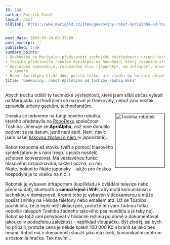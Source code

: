 ```yaml
---
ID: 188
author: Patrick Zandl
layout: post
oldlink: 'https://www.marigold.cz/item/geekoviny-robot-aprialpha-od-toshiby-s-wifi

  '
post_date: 2003-03-24 08:37:00
post_excerpt: ''
published: true
summary_points:
- Geekoviny na Marigoldu představují technické výstřednosti určené technofandům.
- Toshiba představila robotka ApriAlpha na RoboDexu, který rozpozná stovku tváří.
- ApriAlpha komunikuje, rozpoznává hlas (japonsky), má infraport, bluetooth, WiFi
  a kameru.
- Robot ApriAlpha hlídá dům, posílá fotky, ale zloděj by ho spíš ukradl kvůli ceně.
title: 'Geekoviny: robot ApriAlpha od Toshiby s&nbsp;WiFi'
---
```


<p>
Abych trochu odlišil ty technické výsřednosti, které jsem slíbil občas vylepit na Marigolda, rozhodl jsem se nazývat je Geekoviny, neboť jsou beztak zpravidla určeny geekům, technofandům. </p>

<p>
<IMG height=171 alt="Toshiba robůtek" src="/wp-content/uploads/toshibarobot.jpg" width=155 align=right border=1>Dneska se mrkneme na fungl nového robotka, kterého představila na <A href="http://www.robodex.org/" target=_blank>RoboDexu</A> společnost Toshiba. Jmenuje se <STRONG>ApriAlpha</STRONG>, což mne donutilo podívat se na datum, jestli není apríl. Není, navíc jsem našel <A href="http://www.toshiba.co.jp/about/press/2003_03/pr_j2001.htm" target=_blank>tiskovou zprávu o něm </A>(v japonštině).</p>

<p>
Robot rozpozná až stovku tváří a pomocí hlasového syntetizátoru je s nimi (resp. s jejich nositeli) schopen konverzovat. Má vestavěnou funkci hlasového rozpoznávání, takže i pozná, co mu říkáte, pokud to říkáte japonsky - takže pro českou hospodyni je to vcelku na nic :)</p>

<p>
Robotek je vybaven infraportem (kupříkladu k ovládání televize nebo přenosu dat), bluetooth a <STRONG>samozřejmě i WiFi</STRONG>, aby mohl komunikovat s technikou v domácnosti. Kromě toho je vybaven videokamerou a může posílat snímky na i-Mode telefony nebo emailem atd. Už se Toshiba pochlubila, že je lepší než hlídací pes, protože ten vám žádnou fotku nepošle (alespoň Toshiba žádného takového psa neviděla a já taky ne). Robot se totiž umí pohybovat v hlídacím režimu po domě a dokumentovat jakoukoliv podezřelou záležitost - například vloupačku. Být zloděj, asi bych ho přibalil, protože cena je někde kolem 100 000 Kč a bránit se jako pes neumí. Robot má v domácnosti sloužit jako mazlíček, komunikační centrum a roztomilá hračka. Tak nevím...</p>

<p>
&#160;</p>